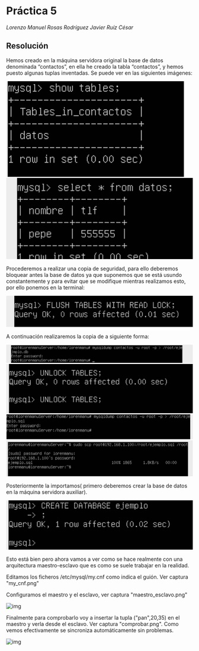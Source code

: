 # Práctica 5
*Lorenzo Manuel Rosas Rodríguez*
*Javier Ruíz César*

## Resolución
Hemos creado en la máquina servidora original la base de datos denominada “contactos”, en ella he creado la tabla “contactos”, y hemos puesto algunas tuplas inventadas. Se puede ver 
en las siguientes imágenes:

![img](https://github.com/lorenmanu/swap1415/blob/master/practica5/imagen1.png)
![img](https://github.com/lorenmanu/swap1415/blob/master/practica5/imagen2.png)

Procederemos a realizar una copia de seguridad, para ello deberemos bloquear antes la base de datos ya que suponemos que se está usundo constantemente y para evitar que se modifique mientras realizamos esto, por ello ponemos en la terminal:

![img](https://github.com/lorenmanu/swap1415/blob/master/practica5/imagen3.png)

A continuación realizaremos la copia de a siguiente forma:

![img](https://github.com/lorenmanu/swap1415/blob/master/practica5/imagen4.png)
![img](https://github.com/lorenmanu/swap1415/blob/master/practica5/imagen5.png)
![img](https://github.com/lorenmanu/swap1415/blob/master/practica5/imagen6.png)
![img](https://github.com/lorenmanu/swap1415/blob/master/practica5/imagen7.png)


Posteriormente la importamos( primero deberemos crear la base de datos en la máquina servidora auxiliar).

![img](https://github.com/lorenmanu/swap1415/blob/master/practica5/imagen8.png)

Esto está bien pero ahora vamos a ver como se hace realmente con una arquitectura maestro-esclavo que es como se suele trabajar en la realidad.

Editamos los ficheros /etc/mysql/my.cnf como indica el guión. Ver captura "my_cnf.png"

Configuramos el maestro y el esclavo, ver captura "maestro_esclavo.png"

![img](https://github.com/jesusgn90/SWAP2015/blob/master/Practicas/Practica5/maestro_esclavo.png)

Finalmente para comprobarlo voy a insertar la tupla ("pan",20,35) en el maestro y verla desde el esclavo. Ver captura "comprobar.png". Como vemos efectivamente se sincroniza automáticamente sin problemas.

![img](https://github.com/jesusgn90/SWAP2015/blob/master/Practicas/Practica5/comprobar.png)
